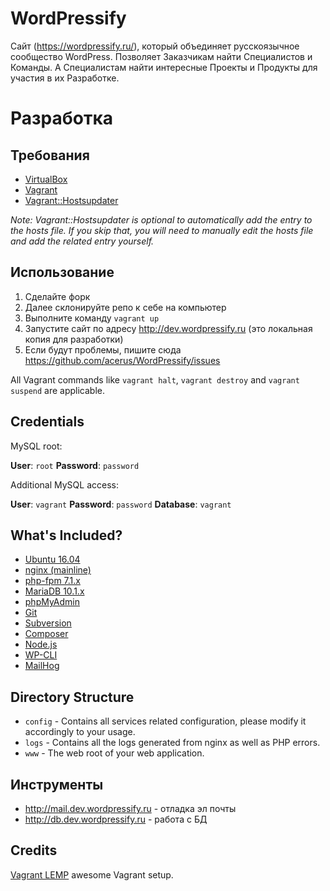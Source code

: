 # WordPressify

Сайт (https://wordpressify.ru/), который объединяет русскоязычное сообщество WordPress. Позволяет Заказчикам найти Специалистов и Команды. А Специалистам найти интересные Проекты и Продукты для участия в их Разработке.

# Разработка

## Требования

* [VirtualBox](https://www.virtualbox.org/)
* [Vagrant](https://www.vagrantup.com/)
* [Vagrant::Hostsupdater](https://github.com/cogitatio/vagrant-hostsupdater)

_Note: Vagrant::Hostsupdater is optional to automatically add the entry to the hosts file. If you skip that, you will need to manually edit the hosts file and add the related entry yourself._

## Использование

1. Сделайте форк
2. Далее склонируйте репо к себе на компьютер
3. Выполните команду `vagrant up`
4. Запустите сайт по адресу http://dev.wordpressify.ru (это локальная копия для разработки)
0. Если будут проблемы, пишите сюда https://github.com/acerus/WordPressify/issues


All Vagrant commands like `vagrant halt`, `vagrant destroy` and `vagrant suspend` are applicable.

## Credentials

MySQL root:

**User**: `root`
**Password**: `password`

Additional MySQL access:

**User**: `vagrant`
**Password**: `password`
**Database**: `vagrant`

## What's Included?

* [Ubuntu 16.04](http://www.ubuntu.com/)
* [nginx (mainline)](http://nginx.org/)
* [php-fpm 7.1.x](http://php-fpm.org/)
* [MariaDB 10.1.x](https://mariadb.org/)
* [phpMyAdmin](https://www.phpmyadmin.net/)
* [Git](https://git-scm.com/)
* [Subversion](https://subversion.apache.org/)
* [Composer](https://getcomposer.org/)
* [Node.js](https://nodejs.org/)
* [WP-CLI](http://wp-cli.org/)
* [MailHog](https://github.com/mailhog/MailHog)

## Directory Structure

* `config` - Contains all services related configuration, please modify it accordingly to your usage.
* `logs` - Contains all the logs generated from nginx as well as PHP errors.
* `www` - The web root of your web application.

## Инструменты

* http://mail.dev.wordpressify.ru - отладка эл почты
* http://db.dev.wordpressify.ru - работа с БД

## Credits

[Vagrant LEMP](https://github.com/uptimizt/vagrant-lemp) awesome Vagrant setup.
